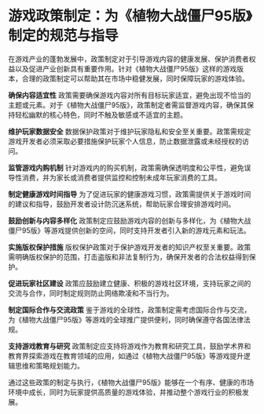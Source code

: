 # 游戏政策制定：为《植物大战僵尸95版》制定的规范与指导

在游戏产业的蓬勃发展中，政策制定对于引导游戏内容的健康发展、保护消费者权益以及促进产业创新具有重要作用。针对《植物大战僵尸95版》这样的游戏版本，合理的政策制定可以帮助其在市场中稳健发展，同时保障玩家的游戏体验。

**确保内容适宜性**
政策需要确保游戏内容对所有目标玩家适宜，避免出现不恰当的主题或元素。对于《植物大战僵尸95版》，政策制定者需监督游戏内容，确保其保持轻松幽默的核心特色，同时不触及敏感或不适宜的主题。

**维护玩家数据安全**
数据保护政策对于维护玩家隐私和安全至关重要。政策需规定游戏开发者必须采取必要措施保护玩家个人信息，防止数据泄露或未经授权的访问。

**监管游戏内购机制**
针对游戏内的购买机制，政策需确保透明度和公平性，避免误导性消费，并为家长或消费者提供监控和控制未成年玩家消费的工具。

**制定健康游戏时间指导**
为了促进玩家的健康游戏习惯，政策需提供关于游戏时间的建议和指导，鼓励开发者设计防沉迷系统，帮助玩家合理安排游戏时间。

**鼓励创新与内容多样化**
政策制定应鼓励游戏内容的创新与多样化，为《植物大战僵尸95版》等游戏提供创新的空间，同时支持开发者引入新的游戏元素和玩法。

**实施版权保护措施**
版权保护政策对于保护游戏开发者的知识产权至关重要。政策需明确版权保护的范围，打击盗版和非法复制行为，确保开发者的合法权益得到保护。

**促进玩家社区建设**
政策应鼓励建立健康、积极的游戏社区环境，支持玩家之间的交流与合作，同时制定规则防止网络欺凌和不当行为。

**制定国际合作与交流政策**
鉴于游戏的全球性，政策制定需考虑国际合作与交流，为《植物大战僵尸95版》等游戏的全球推广提供便利，同时确保遵守各国法律法规。

**支持游戏教育与研究**
政策制定应支持将游戏作为教育和研究工具，鼓励学术界和教育界探索游戏在教育领域的应用，如通过《植物大战僵尸95版》等游戏提升逻辑思维和策略规划能力。

通过这些政策的制定与执行，《植物大战僵尸95版》能够在一个有序、健康的市场环境中成长，同时为玩家提供高质量的游戏体验，并推动整个游戏行业的积极发展。